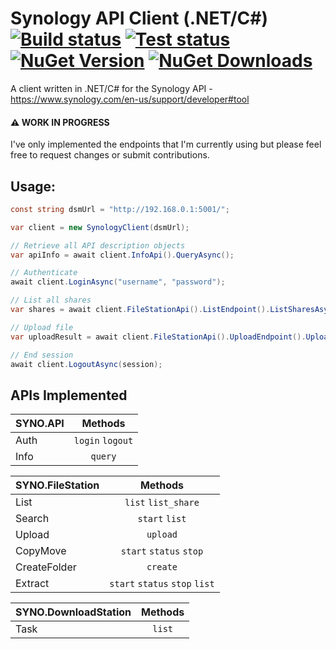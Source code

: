 # Synology API Client (.NET/C#) [![Build status](https://img.shields.io/appveyor/ci/plneto/synology-api-client.svg)](https://ci.appveyor.com/project/plneto/synology-api-client/branch/master) [![Test status](https://img.shields.io/appveyor/tests/plneto/synology-api-client.svg)](https://ci.appveyor.com/project/plneto/synology-api-client/branch/master) [![NuGet Version](http://img.shields.io/nuget/v/Synology.Api.Client.svg?style=flat)](https://www.nuget.org/packages/Synology.Api.Client/) [![NuGet Downloads](https://img.shields.io/nuget/dt/Synology.Api.Client.svg)](https://www.nuget.org/packages/Synology.Api.Client/)

A client written in .NET/C# for the Synology API - https://www.synology.com/en-us/support/developer#tool

#### :warning: WORK IN PROGRESS

I've only implemented the endpoints that I'm currently using but please feel free to request changes or submit contributions.

## Usage:

```c#
const string dsmUrl = "http://192.168.0.1:5001/";

var client = new SynologyClient(dsmUrl);

// Retrieve all API description objects
var apiInfo = await client.InfoApi().QueryAsync();

// Authenticate
await client.LoginAsync("username", "password");

// List all shares
var shares = await client.FileStationApi().ListEndpoint().ListSharesAsync();

// Upload file
var uploadResult = await client.FileStationApi().UploadEndpoint().UploadAsync("path_to_file", "destination");

// End session
await client.LogoutAsync(session);
```

## APIs Implemented

| SYNO.API |     Methods      |
| -------- | :--------------: |
| Auth     | `login` `logout` |
| Info     |     `query`      |

| SYNO.FileStation |            Methods             |
| ---------------- | :----------------------------: |
| List             |       `list` `list_share`      |
| Search           |         `start` `list`         |
| Upload           |            `upload`            |
| CopyMove         |    `start` `status` `stop`     |
| CreateFolder     |            `create`            |
| Extract          | `start` `status` `stop` `list` |

| SYNO.DownloadStation | Methods |
| -------------------- | :-----: |
| Task                 | `list`  |
